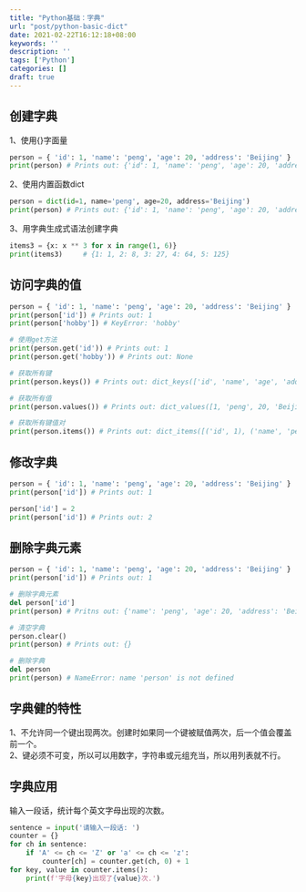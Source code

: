 ```yaml
---
title: "Python基础：字典"
url: "post/python-basic-dict"
date: 2021-02-22T16:12:18+08:00
keywords: ''
description: ''
tags: ['Python']
categories: []
draft: true
---
```


## 创建字典

1、使用{}字面量
```Python
person = { 'id': 1, 'name': 'peng', 'age': 20, 'address': 'Beijing' }
print(person) # Prints out: {'id': 1, 'name': 'peng', 'age': 20, 'address': 'Beijing'}
```

2、使用内置函数dict
```Python
person = dict(id=1, name='peng', age=20, address='Beijing')
print(person) # Prints out: {'id': 1, 'name': 'peng', 'age': 20, 'address': 'Beijing'}
```

3、用字典生成式语法创建字典
```Python
items3 = {x: x ** 3 for x in range(1, 6)}
print(items3)     # {1: 1, 2: 8, 3: 27, 4: 64, 5: 125}
```

## 访问字典的值

```Python
person = { 'id': 1, 'name': 'peng', 'age': 20, 'address': 'Beijing' }
print(person['id']) # Prints out: 1
print(person['hobby']) # KeyError: 'hobby'

# 使用get方法
print(person.get('id')) # Prints out: 1
print(person.get('hobby')) # Prints out: None

# 获取所有键
print(person.keys()) # Prints out: dict_keys(['id', 'name', 'age', 'address'])

# 获取所有值 
print(person.values()) # Prints out: dict_values([1, 'peng', 20, 'Beijing'])

# 获取所有键值对
print(person.items()) # Prints out: dict_items([('id', 1), ('name', 'peng'), ('age', 20), ('address', 'Beijing')])
```

## 修改字典

```Python
person = { 'id': 1, 'name': 'peng', 'age': 20, 'address': 'Beijing' }
print(person['id']) # Prints out: 1

person['id'] = 2
print(person['id']) # Prints out: 2
```

## 删除字典元素

```Python
person = { 'id': 1, 'name': 'peng', 'age': 20, 'address': 'Beijing' }
print(person['id']) # Prints out: 1

# 删除字典元素
del person['id']
print(person) # Pritns out: {'name': 'peng', 'age': 20, 'address': 'Beijing'}

# 清空字典
person.clear()
print(person) # Prints out: {}

# 删除字典
del person
print(person) # NameError: name 'person' is not defined
```

## 字典健的特性

1、不允许同一个键出现两次。创建时如果同一个键被赋值两次，后一个值会覆盖前一个。  
2、键必须不可变，所以可以用数字，字符串或元组充当，所以用列表就不行。

## 字典应用

输入一段话，统计每个英文字母出现的次数。

```Python
sentence = input('请输入一段话: ')
counter = {}
for ch in sentence:
    if 'A' <= ch <= 'Z' or 'a' <= ch <= 'z':
        counter[ch] = counter.get(ch, 0) + 1
for key, value in counter.items():
    print(f'字母{key}出现了{value}次.')
```
